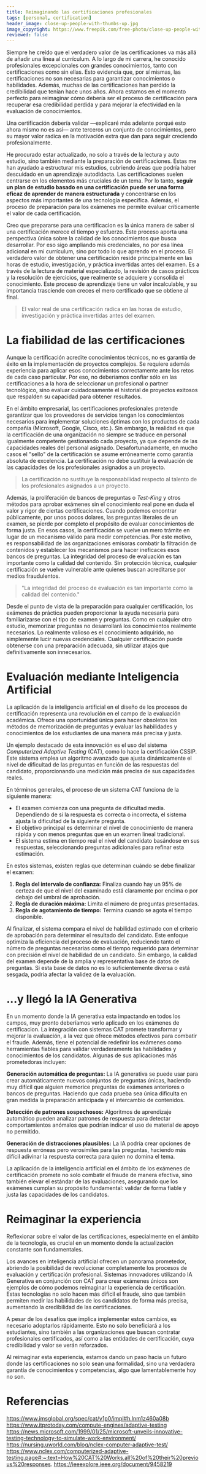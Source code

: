 ```yaml
---
title: Reimaginando las certificaciones profesionales
tags: [personal, certification]
header_image: close-up-people-with-thumbs-up.jpg
image_copyright: https://www.freepik.com/free-photo/close-up-people-with-thumbs-up_15501126.htm
reviewed: false
---
```

Siempre he creído que el verdadero valor de las certificaciones va más allá de añadir una línea al currículum. <!-- excerpt-end --> A lo largo de mi carrera, he conocido profesionales excepcionales con grandes conocimientos, tanto con certificaciones como sin ellas. Esto evidencia que, por sí mismas, las certificaciones no son necesarias para garantizar conocimientos o habilidades. Además, muchas de las certificaciones han perdido la credibilidad que tenían hace unos años. Ahora estamos en el momento perfecto para reimaginar cómo debería ser el proceso de certificación para recuperar esa credibilidad perdida y para mejorar la efectividad en la evaluación de conocimientos.

Una certificación debería validar ―explicaré más adelante porqué esto ahora mismo no es así― ante terceros un conjunto de conocimientos, pero su mayor valor radica en la motivación extra que dan para seguir creciendo profesionalmente. 

He procurado estar actualizado, no solo a través de la lectura y auto estudio, sino también mediante la preparación de certificaciones. Estas me han ayudado a estructurar mis estudios, cubriendo áreas que podría haber descuidado en un aprendizaje autodidacta. Las certificaciones suelen centrarse en los elementos más cruciales de un tema. Por lo tanto, **seguir un plan de estudio basado en una certificación puede ser una forma eficaz de aprender de manera estructurada** y concentrarse en los aspectos más importantes de una tecnología específica. Además, el proceso de preparación para los exámenes me permite evaluar críticamente el valor de cada certificación. 

Creo que prepararse para una certificacion es la única manera de saber si una certificación merece el tiempo y esfuerzo. Este proceso aporta una perspectiva única sobre la calidad de los conocimientos que busca desarrollar. Por eso sigo ampliando mis credenciales, no por esa línea adicional en mi currículum, sino por todo lo que aprendo en el proceso. El verdadero valor de obtener una certificación reside principalmente en las horas de estudio, investigación, y práctica invertidas antes del examen. Es a través de la lectura de material especializado, la revisión de casos prácticos y la resolución de ejercicios, que realmente se adquiere y consolida el conocimiento. Este proceso de aprendizaje tiene un valor incalculable, y su importancia trasciende con creces el mero certificado que se obtiene al final.

> El valor real de una certificación radica en las horas de estudio, investigación y práctica invertidas antes del examen.

# La fiabilidad de las certificaciones

Aunque la certificación acredite conocimientos técnicos, no es garantía de éxito en la implementación de proyectos complejos. Se requiere además experiencia para aplicar esos conocimientos correctamente ante los retos de cada caso particular. Por eso, no deberíamos confiar sólo en las certificaciones a la hora de seleccionar un profesional o partner tecnológico, sino evaluar cuidadosamente el historial de proyectos exitosos que respalden su capacidad para obtener resultados.

En el ámbito empresarial, las certificaciones profesionales pretende garantizar que los proveedores de servicios tengan los conocimientos necesarios para implementar soluciones óptimas con los productos de cada compañía (Microsoft, Google, Cisco, etc.). Sin embargo, la realidad es que la certificación de una organización no siempre se traduce en personal igualmente competente gestionando cada proyecto, ya que depende de las capacidades reales del personal asignado. Desafortunadamente, en mucho casos el "sello" de la certificación se asume erróneamente como garantía absoluta de excelencia. La certificación no debe sustituir la evaluación de las capacidades de los profesionales asignados a un proyecto.

> La certificación no sustituye la responsabilidad respecto al talento de los profesionales asignados a un proyecto.

Además, la proliferación de bancos de preguntas o *Test-King* y otros métodos para aprobar exámenes sin el conocimiento real pone en duda el valor y rigor de ciertas certificaciones. Cuando podemos encontrar públicamente, por unos pocos dolares, las preguntas literales de un examen, se pierde por completo el propósito de evaluar conocimientos de forma justa. En esos casos, la certificación se vuelve un mero trámite en lugar de un mecanismo válido para medir competencias. Por este motivo, es responsabilidad de las organizaciones emisoras combatir la filtración de contenidos y establecer los mecanismos para hacer ineficaces esos bancos de preguntas. La integridad del proceso de evaluación es tan importante como la calidad del contenido. Sin protección técnica, cualquier certificación se vuelve vulnerable ante quienes buscan acreditarse por medios fraudulentos.

> "La integridad del proceso de evaluación es tan importante como la calidad del contenido."

Desde el punto de vista de la preparación para cualquier certificación, los exámenes de práctica pueden proporcionar la ayuda necesaria para familiarizarse con el tipo de examen y preguntas. Como en cualquier otro estudio, memorizar preguntas no desarrollará los conocimientos realmente necesarios. Lo realmente valioso es el conocimiento adquirido, no simplemente lucir nuevas credenciales. Cualquier certificación puede obtenerse con una preparación adecuada, sin utilizar atajos que definitivamente son innecesarios.

# Evaluación mediante Inteligencia Artificial

La aplicación de la inteligencia artificial en el diseño de los procesos de certificación representa una revolución en el campo de la evaluación académica. Ofrece una oportunidad única para hacer obsoletos los métodos de memorización de preguntas y evaluar las habilidades y conocimientos de los estudiantes de una manera más precisa y justa. 

Un ejemplo destacado de esta innovación es el uso del sistema *Computerized Adaptive Testing* (CAT), como lo hace la certificación CSSIP. Este sistema emplea un algoritmo avanzado que ajusta dinámicamente el nivel de dificultad de las preguntas en función de las respuestas del candidato, proporcionando una medición más precisa de sus capacidades reales.

En términos generales, el proceso de un sistema CAT funciona de la siguiente manera:

- El examen comienza con una pregunta de dificultad media. Dependiendo de si la respuesta es correcta o incorrecta, el sistema ajusta la dificultad de la siguiente pregunta.
- El objetivo principal es determinar el nivel de conocimiento de manera rápida y con menos preguntas que en un examen lineal tradicional.
- El sistema estima en tiempo real el nivel del candidato basándose en sus respuestas, seleccionando preguntas adicionales para refinar esta estimación.

En estos sistemas, existen reglas que determinan cuándo se debe finalizar el examen:

1. **Regla del intervalo de confianza:** Finaliza cuando hay un 95% de certeza de que el nivel del examinado está claramente por encima o por debajo del umbral de aprobación.
2. **Regla de duración máxima:** Limita el número de preguntas presentadas.
3. **Regla de agotamiento de tiempo:** Termina cuando se agota el tiempo disponible.

Al finalizar, el sistema compara el nivel de habilidad estimado con el criterio de aprobación para determinar el resultado del candidato. Este enfoque optimiza la eficiencia del proceso de evaluación, reduciendo tanto el número de preguntas necesarias como el tiempo requerido para determinar con precisión el nivel de habilidad de un candidato. Sin embargo, la calidad del examen depende de la amplia y representativa base de datos de preguntas. Si esta base de datos no es lo suficientemente diversa o está sesgada, podría afectar la validez de la evaluación.

# ...y llegó la IA Generativa

En un momento donde la IA generativa esta impactando en todos los campos, muy pronto deberíamos verlo aplicado en los exámenes de certificacion. La integración con sistemas CAT promete transformar y mejorar la evaluación, a la vez que ofrece métodos efectivos para combatir el fraude. Además, tiene el potencial de redefinir los exámenes como herramientas fiables para validar verdaderamente las habilidades y conocimientos de los candidatos. Algunas de sus aplicaciones más prometedoras incluyen:

**Generación automática de preguntas:** La IA generativa se puede usar para crear automáticamente nuevos conjuntos de preguntas únicas, haciendo muy difícil que alguien memorice preguntas de exámenes anteriores o bancos de preguntas. Haciendo que cada prueba sea única dificulta en gran medida la preparación anticipada y el intercambio de contenidos.

**Detección de patrones sospechosos:** Algoritmos de aprendizaje automático pueden analizar patrones de respuesta para detectar comportamientos anómalos que podrían indicar el uso de material de apoyo no permitido.

**Generación de distracciones plausibles:** La IA podría crear opciones de respuesta erróneas pero verosímiles para las preguntas, haciendo más difícil adivinar la respuesta correcta para quien no domina el tema.

La aplicación de la inteligencia artificial en el ámbito de los exámenes de certificación promete no solo combatir el fraude de manera efectiva, sino también elevar el estándar de las evaluaciones, asegurando que los exámenes cumplan su propósito fundamental: validar de forma fiable y justa las capacidades de los candidatos.

# Reimaginar la experiencia

Reflexionar sobre el valor de las certificaciones, especialmente en el ámbito de la tecnología, es crucial en un momento donde la actualización constante son fundamentales. 

Los avances en inteligencia artificial ofrecen un panorama prometedor, abriendo la posibilidad de revolucionar completamente los procesos de evaluación y certificación profesional. Sistemas innovadores utilizando IA Generativa en conjunción con CAT para crear exámenes únicos son ejemplos de cómo podemos reimaginar la experiencia de certificación. Estas tecnologías no solo hacen más difícil el fraude, sino que también permiten medir las habilidades de los candidatos de forma más precisa, aumentando la credibilidad de las certificaciones.

A pesar de los desafíos que implica implementar estos cambios, es necesario adoptarlos rápidamente. Esto no solo beneficiará a los estudiantes, sino también a las organizaciones que buscan contratar profesionales certificados, así como a las entidades de certificación, cuya credibilidad y valor se verán reforzados. 

Al reimaginar esta experiencia, estamos dando un paso hacia un futuro donde las certificaciones no solo sean una formalidad, sino una verdadera garantía de conocimientos y competencias, algo que lamentablemente hoy no son.

# Referencias

https://www.imsglobal.org/spec/cat/v1p0/impl#h.lnm1z460a08b
https://www.itprotoday.com/compute-engines/adaptive-testing
https://news.microsoft.com/1999/01/25/microsoft-unveils-innovative-testing-technology-to-simulate-work-environment/
https://nursing.uworld.com/blog/nclex-computer-adaptive-test/
https://www.nclex.com/computerized-adaptive-testing.page#:~:text=How%20CAT%20Works,all%20of%20their%20previous%20responses.
https://ieeexplore.ieee.org/document/9458219